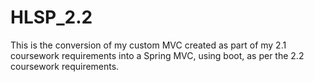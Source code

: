 # HLSP_2.2

This is the conversion of my custom MVC created as part of my 2.1 coursework requirements into a Spring MVC, using boot, as per the 2.2 coursework requirements.
